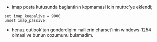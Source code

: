 * imap posta kutusunda baglantinin kopmamasi icin muttrc'ye eklendi;

```
set imap_keepalive = 9000
unset imap_passive
```

* henuz outlook'tan gonderdigim maillerin charset'inin windows-1254 olmasi ve
  bunun cozumunu bulamadim.




